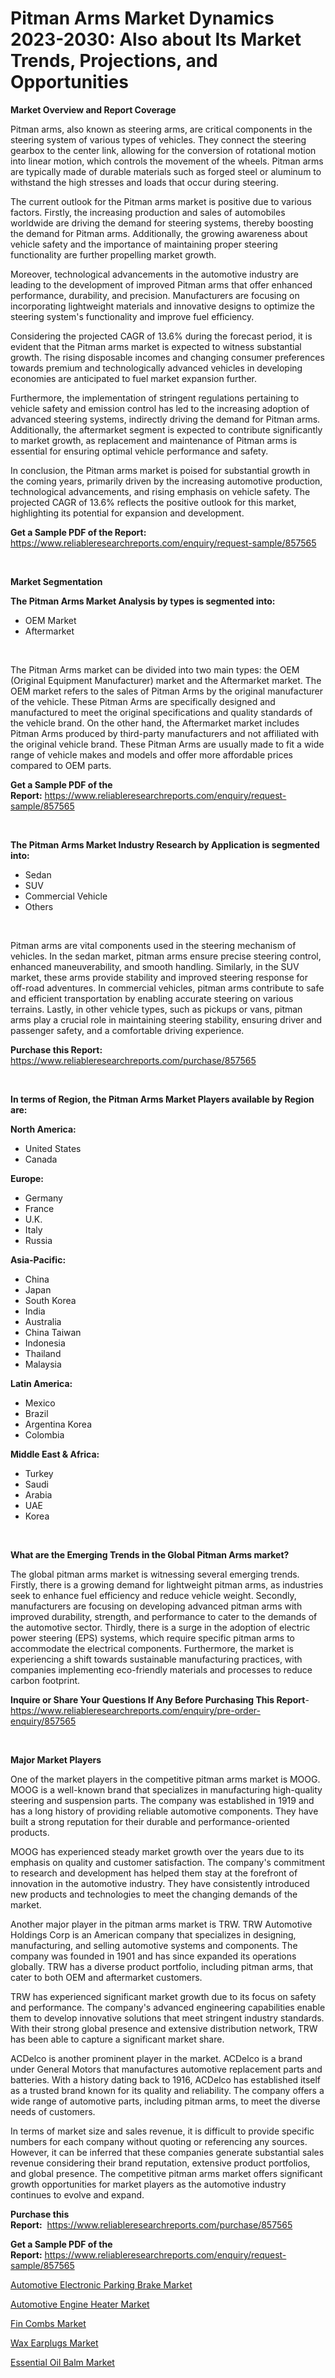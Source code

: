 <p><h1>Pitman Arms Market Dynamics 2023-2030: Also about Its Market Trends, Projections, and Opportunities</h1></p><p><strong>Market Overview and Report Coverage</strong></p>
<p><p>Pitman arms, also known as steering arms, are critical components in the steering system of various types of vehicles. They connect the steering gearbox to the center link, allowing for the conversion of rotational motion into linear motion, which controls the movement of the wheels. Pitman arms are typically made of durable materials such as forged steel or aluminum to withstand the high stresses and loads that occur during steering.</p><p>The current outlook for the Pitman arms market is positive due to various factors. Firstly, the increasing production and sales of automobiles worldwide are driving the demand for steering systems, thereby boosting the demand for Pitman arms. Additionally, the growing awareness about vehicle safety and the importance of maintaining proper steering functionality are further propelling market growth.</p><p>Moreover, technological advancements in the automotive industry are leading to the development of improved Pitman arms that offer enhanced performance, durability, and precision. Manufacturers are focusing on incorporating lightweight materials and innovative designs to optimize the steering system's functionality and improve fuel efficiency.</p><p>Considering the projected CAGR of 13.6% during the forecast period, it is evident that the Pitman arms market is expected to witness substantial growth. The rising disposable incomes and changing consumer preferences towards premium and technologically advanced vehicles in developing economies are anticipated to fuel market expansion further.</p><p>Furthermore, the implementation of stringent regulations pertaining to vehicle safety and emission control has led to the increasing adoption of advanced steering systems, indirectly driving the demand for Pitman arms. Additionally, the aftermarket segment is expected to contribute significantly to market growth, as replacement and maintenance of Pitman arms is essential for ensuring optimal vehicle performance and safety.</p><p>In conclusion, the Pitman arms market is poised for substantial growth in the coming years, primarily driven by the increasing automotive production, technological advancements, and rising emphasis on vehicle safety. The projected CAGR of 13.6% reflects the positive outlook for this market, highlighting its potential for expansion and development.</p></p>
<p><strong>Get a Sample PDF of the Report:</strong> <a href="https://www.reliableresearchreports.com/enquiry/request-sample/857565">https://www.reliableresearchreports.com/enquiry/request-sample/857565</a></p>
<p>&nbsp;</p>
<p><strong>Market Segmentation</strong></p>
<p><strong>The Pitman Arms Market Analysis by types is segmented into:</strong></p>
<p><ul><li>OEM Market</li><li>Aftermarket</li></ul></p>
<p>&nbsp;</p>
<p><p>The Pitman Arms market can be divided into two main types: the OEM (Original Equipment Manufacturer) market and the Aftermarket market. The OEM market refers to the sales of Pitman Arms by the original manufacturer of the vehicle. These Pitman Arms are specifically designed and manufactured to meet the original specifications and quality standards of the vehicle brand. On the other hand, the Aftermarket market includes Pitman Arms produced by third-party manufacturers and not affiliated with the original vehicle brand. These Pitman Arms are usually made to fit a wide range of vehicle makes and models and offer more affordable prices compared to OEM parts.</p></p>
<p><strong>Get a Sample PDF of the Report:</strong>&nbsp;<a href="https://www.reliableresearchreports.com/enquiry/request-sample/857565">https://www.reliableresearchreports.com/enquiry/request-sample/857565</a></p>
<p>&nbsp;</p>
<p><strong>The Pitman Arms Market Industry Research by Application is segmented into:</strong></p>
<p><ul><li>Sedan</li><li>SUV</li><li>Commercial Vehicle</li><li>Others</li></ul></p>
<p>&nbsp;</p>
<p><p>Pitman arms are vital components used in the steering mechanism of vehicles. In the sedan market, pitman arms ensure precise steering control, enhanced maneuverability, and smooth handling. Similarly, in the SUV market, these arms provide stability and improved steering response for off-road adventures. In commercial vehicles, pitman arms contribute to safe and efficient transportation by enabling accurate steering on various terrains. Lastly, in other vehicle types, such as pickups or vans, pitman arms play a crucial role in maintaining steering stability, ensuring driver and passenger safety, and a comfortable driving experience.</p></p>
<p><strong>Purchase this Report:</strong>&nbsp; <a href="https://www.reliableresearchreports.com/purchase/857565">https://www.reliableresearchreports.com/purchase/857565</a></p>
<p>&nbsp;</p>
<p><strong>In terms of Region, the Pitman Arms Market Players available by Region are:</strong></p>
<p>
    <p> <strong> North America: </strong>
        <ul>
            <li>United States</li>
            <li>Canada</li>
        </ul>
        </p> 
    <p> <strong> Europe: </strong>
        <ul>
            <li>Germany</li>
            <li>France</li>
            <li>U.K.</li>
            <li>Italy</li>
            <li>Russia</li>
        </ul>
        </p> 
    <p> <strong> Asia-Pacific: </strong>
        <ul>
            <li>China</li>
            <li>Japan</li>
            <li>South Korea</li>
            <li>India</li>
            <li>Australia</li>
            <li>China Taiwan</li>
            <li>Indonesia</li>
            <li>Thailand</li>
            <li>Malaysia</li>
        </ul>
        </p> 
    <p> <strong> Latin America: </strong>
        <ul>
            <li>Mexico</li>
            <li>Brazil</li>
            <li>Argentina Korea</li>
            <li>Colombia</li>
        </ul>
        </p> 
    <p> <strong> Middle East & Africa: </strong>
        <ul>
            <li>Turkey</li>
            <li>Saudi</li>
            <li>Arabia</li>
            <li>UAE</li>
            <li>Korea</li>
        </ul>
    </p>
    </p>
<p>&nbsp;</p>
<p><strong>What are the Emerging Trends in the Global Pitman Arms market?</strong></p>
<p><p>The global pitman arms market is witnessing several emerging trends. Firstly, there is a growing demand for lightweight pitman arms, as industries seek to enhance fuel efficiency and reduce vehicle weight. Secondly, manufacturers are focusing on developing advanced pitman arms with improved durability, strength, and performance to cater to the demands of the automotive sector. Thirdly, there is a surge in the adoption of electric power steering (EPS) systems, which require specific pitman arms to accommodate the electrical components. Furthermore, the market is experiencing a shift towards sustainable manufacturing practices, with companies implementing eco-friendly materials and processes to reduce carbon footprint.</p></p>
<p><strong>Inquire or Share Your Questions If Any Before Purchasing This Report</strong>- <a href="https://www.reliableresearchreports.com/enquiry/pre-order-enquiry/857565">https://www.reliableresearchreports.com/enquiry/pre-order-enquiry/857565</a></p>
<p>&nbsp;</p>
<p><strong>Major Market Players</strong></p>
<p><p>One of the market players in the competitive pitman arms market is MOOG. MOOG is a well-known brand that specializes in manufacturing high-quality steering and suspension parts. The company was established in 1919 and has a long history of providing reliable automotive components. They have built a strong reputation for their durable and performance-oriented products.</p><p>MOOG has experienced steady market growth over the years due to its emphasis on quality and customer satisfaction. The company's commitment to research and development has helped them stay at the forefront of innovation in the automotive industry. They have consistently introduced new products and technologies to meet the changing demands of the market.</p><p>Another major player in the pitman arms market is TRW. TRW Automotive Holdings Corp is an American company that specializes in designing, manufacturing, and selling automotive systems and components. The company was founded in 1901 and has since expanded its operations globally. TRW has a diverse product portfolio, including pitman arms, that cater to both OEM and aftermarket customers.</p><p>TRW has experienced significant market growth due to its focus on safety and performance. The company's advanced engineering capabilities enable them to develop innovative solutions that meet stringent industry standards. With their strong global presence and extensive distribution network, TRW has been able to capture a significant market share.</p><p>ACDelco is another prominent player in the market. ACDelco is a brand under General Motors that manufactures automotive replacement parts and batteries. With a history dating back to 1916, ACDelco has established itself as a trusted brand known for its quality and reliability. The company offers a wide range of automotive parts, including pitman arms, to meet the diverse needs of customers.</p><p>In terms of market size and sales revenue, it is difficult to provide specific numbers for each company without quoting or referencing any sources. However, it can be inferred that these companies generate substantial sales revenue considering their brand reputation, extensive product portfolios, and global presence. The competitive pitman arms market offers significant growth opportunities for market players as the automotive industry continues to evolve and expand.</p></p>
<p><strong>Purchase this Report:</strong>&nbsp;&nbsp;<a href="https://www.reliableresearchreports.com/purchase/857565">https://www.reliableresearchreports.com/purchase/857565</a></p>
<p></p>
<p><strong>Get a Sample PDF of the Report:</strong>&nbsp;<a href="https://www.reliableresearchreports.com/enquiry/request-sample/857565">https://www.reliableresearchreports.com/enquiry/request-sample/857565</a></p>
<p><p><a href="https://github.com/grishafomin4852/Market-Research-Report-List-1/blob/main/automotive-electronic-parking-brake-market.md">Automotive Electronic Parking Brake Market</a></p><p><a href="https://github.com/abbypearson7765/Market-Research-Report-List-1/blob/main/automotive-engine-heater-market.md">Automotive Engine Heater Market</a></p><p><a href="https://medium.com/@nicholasgarcia1914/fin-combs-market-furnishes-information-on-market-share-market-trends-and-market-growth-f375372c51c0">Fin Combs Market</a></p><p><a href="https://medium.com/@stephenarmstrong52/wax-earplugs-market-report-reveals-the-latest-trends-and-growth-opportunities-of-this-market-58c73e6808e1">Wax Earplugs Market</a></p><p><a href="https://medium.com/@stephenstevens11/essential-oil-balm-market-research-report-its-history-and-forecast-2023-to-2030-5d0daeffed1f">Essential Oil Balm Market</a></p></p>